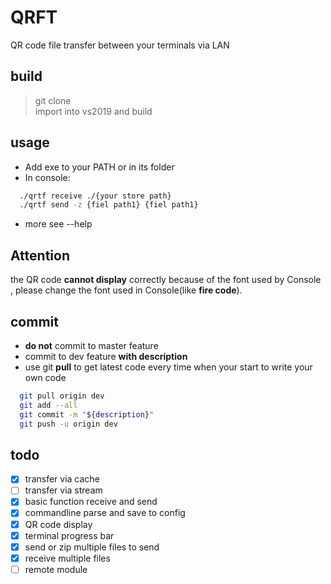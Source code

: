 ﻿# QRFT
QR code file transfer between your terminals via LAN 
## build
> git clone  
> import into vs2019 and build
## usage
- Add exe to your PATH or in its folder
- In console:
```bash
  ./qrtf receive ./{your store path}
  ./qrtf send -z {fiel path1} {fiel path1}
```
- more see --help

## Attention
the QR code **cannot display** correctly because of the font used by Console , please change the font used in Console(like **fire code**).

## commit  

- **do not** commit to master feature   
- commit to dev feature **with description**
- use git **pull** to get latest code every time  when your start to write your own code

``` bash
  git pull origin dev
  git add --all  
  git commit -m "${description}"  
  git push -u origin dev
```

## todo
- [x] transfer via cache
- [ ] transfer via stream
- [x] basic function receive and send
- [x] commandline parse and save to config
- [x] QR code display
- [x] terminal progress bar
- [x] send or zip multiple files to send
- [x] receive multiple files
- [ ] remote module
